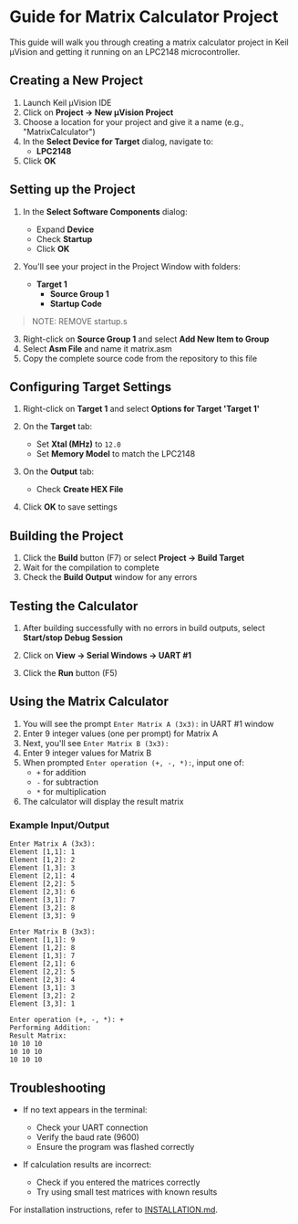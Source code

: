 # Guide for Matrix Calculator Project

This guide will walk you through creating a matrix calculator project in Keil µVision and getting it running on an LPC2148 microcontroller.

## Creating a New Project

1. Launch Keil µVision IDE
2. Click on **Project → New µVision Project**
3. Choose a location for your project and give it a name (e.g., "MatrixCalculator")
4. In the **Select Device for Target** dialog, navigate to:
   - **LPC2148**
5. Click **OK**

## Setting up the Project

1. In the **Select Software Components** dialog:
   - Expand **Device**
   - Check **Startup**
   - Click **OK**

2. You'll see your project in the Project Window with folders:
   - **Target 1**
      - **Source Group 1**
      - **Startup Code**
> NOTE: REMOVE startup.s
3. Right-click on **Source Group 1** and select **Add New Item to Group**
4. Select **Asm File** and name it matrix.asm
5. Copy the complete source code from the repository to this file

## Configuring Target Settings

1. Right-click on **Target 1** and select **Options for Target 'Target 1'**
2. On the **Target** tab:
   - Set **Xtal (MHz)** to `12.0`
   - Set **Memory Model** to match the LPC2148

3. On the **Output** tab:
   - Check **Create HEX File**

4. Click **OK** to save settings

## Building the Project

1. Click the **Build** button (F7) or select **Project → Build Target**
2. Wait for the compilation to complete
3. Check the **Build Output** window for any errors

## Testing the Calculator

1. After building successfully with no errors in build outputs, select **Start/stop Debug Session**

2. Click on **View → Serial Windows → UART #1**

3. Click the **Run** button (F5)

## Using the Matrix Calculator

1. You will see the prompt `Enter Matrix A (3x3):` in UART #1 window
2. Enter 9 integer values (one per prompt) for Matrix A
3. Next, you'll see `Enter Matrix B (3x3):`
4. Enter 9 integer values for Matrix B
5. When prompted `Enter operation (+, -, *):`, input one of:
   - `+` for addition
   - `-` for subtraction
   - `*` for multiplication
6. The calculator will display the result matrix

### Example Input/Output

```
Enter Matrix A (3x3):
Element [1,1]: 1
Element [1,2]: 2
Element [1,3]: 3
Element [2,1]: 4
Element [2,2]: 5
Element [2,3]: 6
Element [3,1]: 7
Element [3,2]: 8
Element [3,3]: 9

Enter Matrix B (3x3):
Element [1,1]: 9
Element [1,2]: 8
Element [1,3]: 7
Element [2,1]: 6
Element [2,2]: 5
Element [2,3]: 4
Element [3,1]: 3
Element [3,2]: 2
Element [3,3]: 1

Enter operation (+, -, *): +
Performing Addition:
Result Matrix:
10 10 10
10 10 10
10 10 10
```

## Troubleshooting

- If no text appears in the terminal:
  - Check your UART connection
  - Verify the baud rate (9600)
  - Ensure the program was flashed correctly

- If calculation results are incorrect:
  - Check if you entered the matrices correctly
  - Try using small test matrices with known results

For installation instructions, refer to [INSTALLATION.md](INSTALLATION.md).
